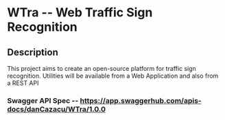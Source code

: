 # WTra -- Web Traffic Sign Recognition

## Description
  This project aims to create an open-source platform for traffic sign recognition. Utilities will be available from a Web Application and also from a REST API

### Swagger API Spec -- https://app.swaggerhub.com/apis-docs/danCazacu/WTra/1.0.0
